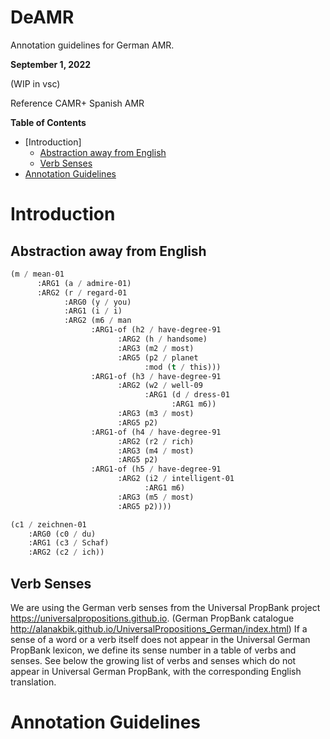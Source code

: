 # DeAMR
Annotation guidelines for German AMR.

**September 1, 2022**

(WIP in vsc)

Reference CAMR+ Spanish AMR

**Table of Contents**
- [Introduction]
   - [Abstraction away from English](#Abstraction-away-from-English)
   - [Verb Senses](#verb-senses)
- [Annotation Guidelines](#annotation-guidelines)

Introduction
====================

Abstraction away from English
----------------------------

```lisp
(m / mean-01
      :ARG1 (a / admire-01)
      :ARG2 (r / regard-01
            :ARG0 (y / you)
            :ARG1 (i / i)
            :ARG2 (m6 / man
                  :ARG1-of (h2 / have-degree-91
                        :ARG2 (h / handsome)
                        :ARG3 (m2 / most)
                        :ARG5 (p2 / planet
                              :mod (t / this)))
                  :ARG1-of (h3 / have-degree-91
                        :ARG2 (w2 / well-09
                              :ARG1 (d / dress-01
                                    :ARG1 m6))
                        :ARG3 (m3 / most)
                        :ARG5 p2)
                  :ARG1-of (h4 / have-degree-91
                        :ARG2 (r2 / rich)
                        :ARG3 (m4 / most)
                        :ARG5 p2)
                  :ARG1-of (h5 / have-degree-91
                        :ARG2 (i2 / intelligent-01
                              :ARG1 m6)
                        :ARG3 (m5 / most)
                        :ARG5 p2))))
```

```lisp
(c1 / zeichnen-01
    :ARG0 (c0 / du)
    :ARG1 (c3 / Schaf)
    :ARG2 (c2 / ich))
```

Verb Senses
-----------
We are using the German verb senses from the Universal PropBank project https://universalpropositions.github.io. (German PropBank catalogue http://alanakbik.github.io/UniversalPropositions_German/index.html) If a sense of a word or a verb itself does not appear in the Universal German PropBank lexicon, we define its sense number in a table of verbs and senses. See below the growing list of verbs and senses which do not appear in Universal German PropBank, with the corresponding English translation.

Annotation Guidelines
====================

